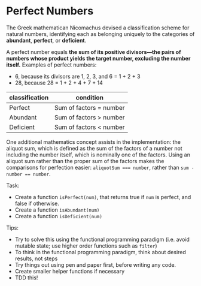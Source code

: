 # Perfect Numbers

The Greek mathematican Nicomachus devised a classification scheme for natural numbers, identifying each as belonging uniquely to the categories of **abundant**, **perfect**, or **deficient**. 

A perfect number equals **the sum of its positive divisors—the pairs of numbers whose product yields the target number, excluding the number itself.** Examples of perfect numbers:
- 6, because its divisors are 1, 2, 3, and 6 = 1 + 2 + 3
- 28, because 28 = 1 + 2 + 4 + 7 + 14

| classification | condition |
| -------------- | --------- |
| Perfect | Sum of factors = number |
| Abundant | Sum of factors > number |
| Deficient | Sum of factors < number |

One additional mathematics concept assists in the implementation: the aliquot sum, which is defined as the sum of the factors of a number not including the number itself, which is nominally one of the factors. Using an aliquot sum rather than the proper sum of the factors makes the comparisons for perfection easier: `aliquotSum === number`, rather than `sum - number == number`.

Task:
- Create a function `isPerfect(num)`, that returns true if `num` is perfect, and false if otherwise.
- Create a function `isAbundant(num)`
- Create a function `isDeficient(num)`

Tips:
- Try to solve this using the functional programming paradigm (i.e. avoid mutable state; use higher order functions such as `filter`)
- To think in the functional programming paradigm, think about desired results, not steps
- Try things out using pen and paper first, before writing any code.
- Create smaller helper functions if necessary
- TDD this!